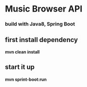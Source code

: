 # Music Browser API
### build with Java8, Spring Boot

## first install dependency
  #### mvn clean install

## start it up
  #### mvn sprint-boot:run

